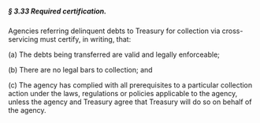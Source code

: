 ##### § 3.33 Required certification. #####

Agencies referring delinquent debts to Treasury for collection via cross-servicing must certify, in writing, that:

(a) The debts being transferred are valid and legally enforceable;

(b) There are no legal bars to collection; and

(c) The agency has complied with all prerequisites to a particular collection action under the laws, regulations or policies applicable to the agency, unless the agency and Treasury agree that Treasury will do so on behalf of the agency.